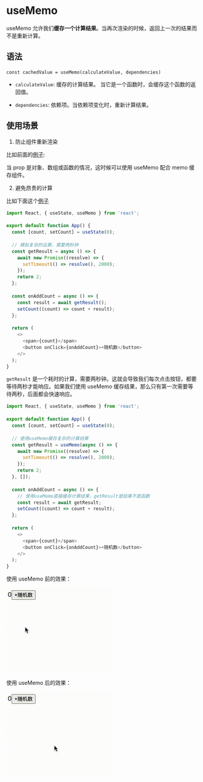 <!--
 * Author  rhys.zhao
 * Date  2023-06-02 09:55:37
 * LastEditors  rhys.zhao
 * LastEditTime  2023-06-02 17:46:15
 * Description
-->

# useMemo

useMemo 允许我们**缓存一个计算结果**。当再次渲染的时候，返回上一次的结果而不是重新计算。

## 语法

`const cachedValue = useMemo(calculateValue, dependencies)`

- `calculateValue`: 缓存的计算结果。 当它是一个函数时，会缓存这个函数的返回值。

- `dependencies`: 依赖项。当依赖项变化时，重新计算结果。

## 使用场景

1. 防止组件重新渲染

比如前面的[例子](https://codesandbox.io/s/memo-yin-yong-lei-xing-gxdfqt?file=/src/App.js):

当 prop 是对象、数组或函数的情况，这时候可以使用 useMemo 配合 memo 缓存组件。

2. 避免昂贵的计算

比如下面这个[例子](https://codesandbox.io/s/expensive-usememo-s3c1zo?file=/src/App.js)

```js
import React, { useState, useMemo } from 'react';

export default function App() {
  const [count, setCount] = useState(0);

  // 模拟复杂的运算，需要两秒钟
  const getResult = async () => {
    await new Promise((resolve) => {
      setTimeout(() => resolve(), 2000);
    });
    return 2;
  };

  const onAddCount = async () => {
    const result = await getResult();
    setCount((count) => count + result);
  };

  return (
    <>
      <span>{count}</span>
      <button onClick={onAddCount}>+随机数</button>
    </>
  );
}
```

`getResult` 是一个耗时的计算，需要两秒钟。这就会导致我们每次点击按钮，都要等待两秒才能响应。如果我们使用 useMemo 缓存结果，那么只有第一次需要等待两秒，后面都会快速响应。

```js
import React, { useState, useMemo } from 'react';

export default function App() {
  const [count, setCount] = useState(0);

  // 使用useMemo缓存复杂的计算结果
  const getResult = useMemo(async () => {
    await new Promise((resolve) => {
      setTimeout(() => resolve(), 2000);
    });
    return 2;
  }, []);

  const onAddCount = async () => {
    // 使用useMemo直接缓存计算结果，getResult是结果不是函数
    const result = await getResult;
    setCount((count) => count + result);
  };

  return (
    <>
      <span>{count}</span>
      <button onClick={onAddCount}>+随机数</button>
    </>
  );
}
```

使用 useMemo 前的效果：

![使用useMemo前](../images/use-memo/no-memo.gif)

使用 useMemo 后的效果：

![使用useMemo后](../images/use-memo/memo.gif)
